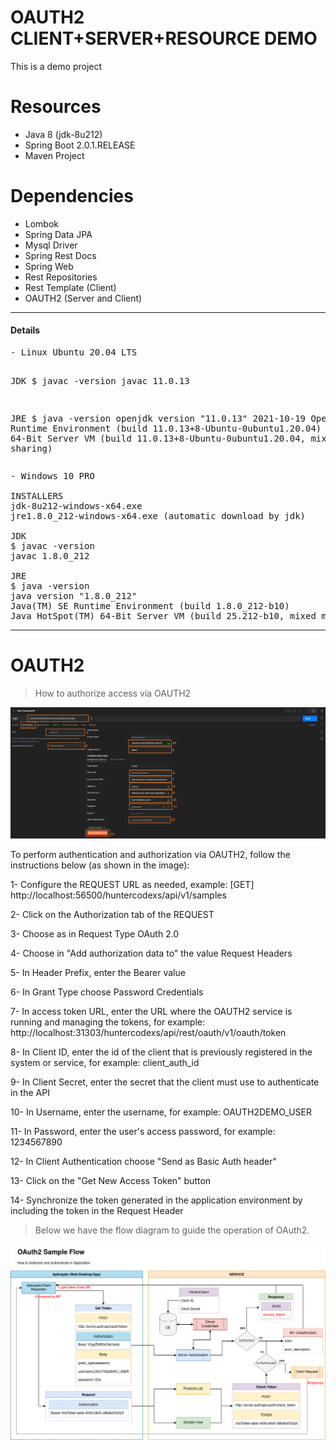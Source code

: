 # OAUTH2 CLIENT+SERVER+RESOURCE DEMO
This is a demo project

# Resources

* Java 8 (jdk-8u212)
* Spring Boot 2.0.1.RELEASE
* Maven Project

# Dependencies

* Lombok 
* Spring Data JPA 
* Mysql Driver 
* Spring Rest Docs 
* Spring Web 
* Rest Repositories 
* Rest Template (Client)
* OAUTH2 (Server and Client)

---

<h4>Details</h4>
<pre>
- Linux Ubuntu 20.04 LTS

JDK
$ javac -version
javac 11.0.13

JRE
$ java -version
openjdk version "11.0.13" 2021-10-19
OpenJDK Runtime Environment (build 11.0.13+8-Ubuntu-0ubuntu1.20.04)
OpenJDK 64-Bit Server VM (build 11.0.13+8-Ubuntu-0ubuntu1.20.04, mixed mode, sharing)
</pre>

<pre>
- Windows 10 PRO

INSTALLERS
jdk-8u212-windows-x64.exe
jre1.8.0_212-windows-x64.exe (automatic download by jdk)

JDK
$ javac -version
javac 1.8.0_212

JRE
$ java -version
java version "1.8.0_212"
Java(TM) SE Runtime Environment (build 1.8.0_212-b10)
Java HotSpot(TM) 64-Bit Server VM (build 25.212-b10, mixed mode)
</pre>


---------------------------------------------------------------------------------------------------

# OAUTH2

> How to authorize access via OAUTH2

![img.png](./src/data/postman/oauth2-step-by-step.png)

To perform authentication and authorization via OAUTH2, follow the instructions below (as shown in the image):

1- Configure the REQUEST URL as needed, example: [GET] http://localhost:56500/huntercodexs/api/v1/samples

2- Click on the Authorization tab of the REQUEST 

3- Choose as in Request Type OAuth 2.0

4- Choose in "Add authorization data to" the value Request Headers

5- In Header Prefix, enter the Bearer value

6- In Grant Type choose Password Credentials

7- In access token URL, enter the URL where the OAUTH2 service is running and managing the tokens, for example: http://localhost:31303/huntercodexs/api/rest/oauth/v1/oauth/token

8- In Client ID, enter the id of the client that is previously registered in the system or service, for example: client_auth_id

9- In Client Secret, enter the secret that the client must use to authenticate in the API

10- In Username, enter the username, for example: OAUTH2DEMO_USER

11- In Password, enter the user's access password, for example: 1234567890

12- In Client Authentication choose "Send as Basic Auth header"

13- Click on the "Get New Access Token" button

14- Synchronize the token generated in the application environment by including the token in the Request Header

> Below we have the flow diagram to guide the operation of OAuth2.

![img.png](./src/data/midias/OAuth2ServerFlow-v1.png)
